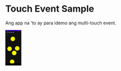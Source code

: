 # Touch Event Sample
Ang app na 'to ay para idemo ang multi-touch event.

<img src="toucheventsample.png" width="10%" height="10%">
